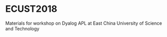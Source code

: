 # ECUST2018
Materials for workshop on Dyalog APL at East China University of Science and Technology
